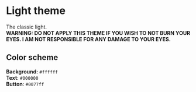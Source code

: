 # Light theme
The classic light.
<br>
**WARNING: DO NOT APPLY THIS THEME IF YOU WISH TO NOT BURN YOUR EYES. I AM NOT RESPONSIBLE FOR ANY DAMAGE TO YOUR EYES.**

## Color scheme
**Background:** `#ffffff`
<br>
**Text**: `#000000`
<br>
**Button**: `#0077ff`
